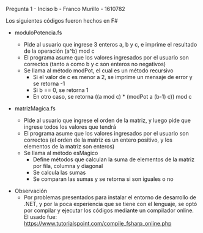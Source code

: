 Pregunta 1 - Inciso b - Franco Murillo - 1610782

Los siguientes códigos fueron hechos en F#

- moduloPotencia.fs
    - Pide al usuario que ingrese 3 enteros a, b y c, e imprime el resultado de la operación (a^b) mod c
    - El programa asume que los valores ingresados por el usuario son correctos (tanto a como b y c son enteros no negativos)
    - Se llama al método modPot, el cual es un método recursivo
        - Si el valor de c es menor a 2, se imprime un mensaje de error y se retorna -1
        - Si b == 0, se retorna 1
        - En otro caso, se retorna ((a mod c) * (modPot a (b-1) c)) mod c

- matrizMagica.fs
    - Pide al usuario que ingrese el orden de la matriz, y luego pide que ingrese todos los valores que tendrá
    - El programa asume que los valores ingresados por el usuario son correctos (el orden de la matriz es un entero positivo, y los elementos de la matriz son enteros)
    - Se llama al método esMagico
        - Define métodos que calculan la suma de elementos de la matriz por fila, columna y diagonal
        - Se calcula las sumas
        - Se comparan las sumas y se retorna si son iguales o no

* Observación
    - Por problemas presentados para instalar el entorno de desarrollo de .NET, y por la poca experiencia que se tiene con el lenguaje, se optó por compilar y ejecutar los códigos mediante un compilador online. El usado fue: https://www.tutorialspoint.com/compile_fsharp_online.php
        

